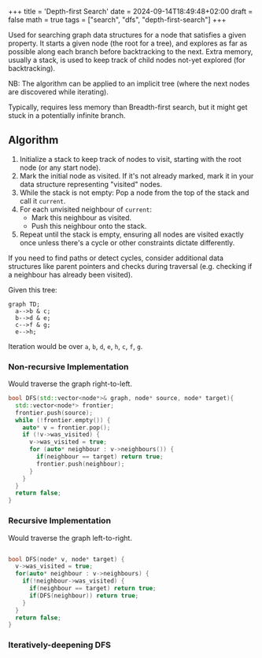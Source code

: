 +++
title = 'Depth-first Search'
date = 2024-09-14T18:49:48+02:00
draft = false
math = true
tags = ["search", "dfs", "depth-first-search"]
+++

Used for searching graph data structures for a node that satisfies a given property.
It starts a given node (the root for a tree), and explores as far as possible along
each branch before backtracking to the next.
Extra memory, usually a stack, is used to keep track of child nodes not-yet explored
(for backtracking).

NB: The algorithm can be applied to an implicit tree
(where the next nodes are discovered while iterating).

Typically, requires less memory than Breadth-first search,
but it might get stuck in a potentially infinite branch.

## Algorithm

1. Initialize a stack to keep track of nodes to visit,
   starting with the root node (or any start node).
2. Mark the initial node as visited. If it's not already marked,
   mark it in your data structure representing "visited" nodes.
3. While the stack is not empty: Pop a node from the top of the
   stack and call it `current`.
4. For each unvisited neighbour of `current`:
   - Mark this neighbour as visited.
   - Push this neighbour onto the stack.
5. Repeat until the stack is empty, ensuring all nodes are visited exactly
   once unless there's a cycle or other constraints dictate differently.

If you need to find paths or detect cycles, consider additional data structures
like parent pointers and checks during traversal (e.g. checking if a neighbour has
already been visited).

Given this tree:

```mermaid
graph TD;
  a-->b & c;
  b-->d & e;
  c-->f & g;
  e-->h;
```

Iteration would be over `a`, `b`, `d`, `e`, `h`, `c`, `f`, `g`.

### Non-recursive Implementation

Would traverse the graph right-to-left.

```cpp
bool DFS(std::vector<node*>& graph, node* source, node* target){
  std::vector<node*> frontier;
  frontier.push(source);
  while (!frontier.empty()) {
    auto* v = frontier.pop();
    if (!v->was_visited) {
      v->was_visited = true;
      for (auto* neighbour : v->neighbours()) {
        if(neighbour == target) return true;
        frontier.push(neighbour);
      }
    }
  }
  return false;
}
```

### Recursive Implementation

Would traverse the graph left-to-right.

```cpp

bool DFS(node* v, node* target) {
  v->was_visited = true;
  for(auto* neighbour : v->neighbours) {
    if(!neighbour->was_visited) {
      if(neighbour == target) return true;
      if(DFS(neighbour)) return true;
    }
  }
  return false;
}
```

### Iteratively-deepening DFS
